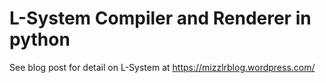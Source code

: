 # L-System Compiler and Renderer in python

See blog post for detail on L-System at 
https://mizzlrblog.wordpress.com/


